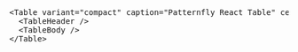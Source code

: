 <pre class="file">
&lt;Table variant=&quot;compact&quot; caption=&quot;Patternfly React Table&quot; cells={columns} rows={defaultRows}&gt;
  &lt;TableHeader /&gt;
  &lt;TableBody /&gt;
&lt;/Table&gt;
</pre>
